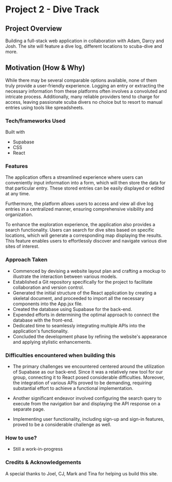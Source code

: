 # Project 2 - Dive Track

## Project Overview

Building a full-stack web application in collaboration with Adam, Darcy and Josh. The site will feature a dive log, different locations to scuba-dive and more. 

## Motivation (How & Why)

While there may be several comparable options available, none of them truly provide a user-friendly experience. Logging an entry or extracting the necessary information from these platforms often involves a convoluted and intricate process. Additionally, many reliable providers tend to charge for access, leaving passionate scuba divers no choice but to resort to manual entries using tools like spreadsheets.

### Tech/frameworks Used

Built with 

* Supabase
* CSS
* React

### Features

The application offers a streamlined experience where users can conveniently input information into a form, which will then store the data for that particular entry. These stored entries can be easily displayed or edited at any time.

Furthermore, the platform allows users to access and view all dive log entries in a centralized manner, ensuring comprehensive visibility and organization.

To enhance the exploration experience, the application also provides a search functionality. Users can search for dive sites based on specific locations, which will generate a corresponding map displaying the results. This feature enables users to effortlessly discover and navigate various dive sites of interest.

### Approach Taken

* Commenced by devising a website layout plan and crafting a mockup to illustrate the interaction between various models.
* Established a Git repository specifically for the project to facilitate collaboration and version control.
* Generated the initial structure of the React application by creating a skeletal document, and proceeded to import all the necessary components into the App.jsx file.
* Created the database using Supabase for the back-end.
* Expended efforts in determining the optimal approach to connect the database with the front-end.
* Dedicated time to seamlessly integrating multiple APIs into the application's functionality.
* Concluded the development phase by refining the website's appearance and applying stylistic enhancements.


### Difficulties encountered when building this

* The primary challenges we encountered centered around the utilization of Supabase as our back-end. Since it was a relatively new tool for our group, connecting it to React posed considerable difficulties. Moreover, the integration of various APIs proved to be demanding, requiring substantial effort to achieve a functional implementation.

* Another significant endeavor involved configuring the search query to execute from the navigation bar and displaying the API response on a separate page. 

* Implementing user functionality, including sign-up and sign-in features, proved to be a considerable challenge as well.

### How to use?

* Still a work-in-progress

### Credits & Acknowledgements 

A special thanks to Joel, CJ, Mark and Tina for helping us build this site. 